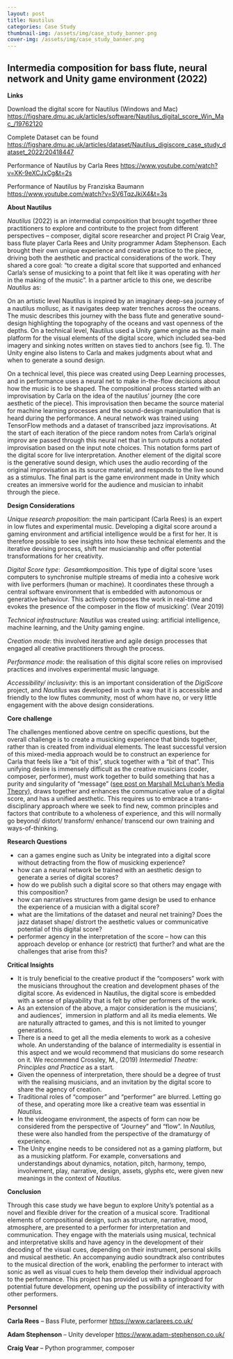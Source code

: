 ```yaml
---
layout: post
title: Nautilus
categories: Case Study
thumbnail-img: /assets/img/case_study_banner.png
cover-img: /assets/img/case_study_banner.png
---
```

<h2>Intermedia composition for bass flute, neural network and Unity game environment (2022)</h2>



<p></p>



<p><strong>Links</strong></p>



<p>Download the digital score for Nautilus (Windows and Mac) <a href="https://figshare.dmu.ac.uk/articles/software/Nautilus_digital_score_Win_Mac_/19762120">https://figshare.dmu.ac.uk/articles/software/Nautilus_digital_score_Win_Mac_/19762120</a></p>



<p>Complete Dataset can be found <a href="https://figshare.dmu.ac.uk/articles/dataset/Nautilus_digiscore_case_study_dataset_2022/20418447">https://figshare.dmu.ac.uk/articles/dataset/Nautilus_digiscore_case_study_dataset_2022/20418447</a></p>



<p>Performance of Nautilus by Carla Rees <a href="https://www.youtube.com/watch?v=XK-9eXCJxCg&amp;t=2s">https://www.youtube.com/watch?v=XK-9eXCJxCg&amp;t=2s</a></p>



<p>Performance of Nautilus by Franziska Baumann <a href="https://www.youtube.com/watch?v=SV6TqzJkiX4&amp;t=3s">https://www.youtube.com/watch?v=SV6TqzJkiX4&amp;t=3s</a></p>



<p><strong>About Nautilus</strong></p>



<p><em>Nautilus</em> (2022) is an intermedial composition that brought together three practitioners to explore and contribute to the project from different perspectives – composer, digital score researcher and project PI Craig Vear, bass flute player Carla Rees and Unity programmer Adam Stephenson. Each brought their own unique experience and creative practice to the piece, driving both the aesthetic and practical considerations of the work. They shared a core goal: “to create a digital score that supported and enhanced Carla’s sense of musicking to a point that felt like it was operating <em>with her</em> in the making of the music”. In a partner article to this one, we describe <em>Nautilus</em> as:</p>



<p>On an artistic level Nautilus is inspired by an imaginary deep-sea journey of a nautilus mollusc, as it navigates deep water trenches across the oceans. The music describes this journey with the bass flute and generative sound-design highlighting the topography of the oceans and vast openness of the depths. On a technical level, Nautilus used a Unity game engine as the main platform for the visual elements of the digital score, which included sea-bed imagery and sinking notes written on staves tied to anchors (see fig. 1). The Unity engine also listens to Carla and makes judgments about what and when to generate a sound design.&nbsp;</p>



<p>On a technical level, this piece was created using Deep Learning processes, and in performance uses a neural net to make in-the-flow decisions about how the music is to be shaped. The compositional process started with an improvisation by Carla on the idea of the nautilus&#8217; journey (the core aesthetic of the piece). This improvisation then became the source material for machine learning processes and the sound-design manipulation that is heard during the performance. A neural network was trained using TensorFlow methods and a dataset of transcribed jazz improvisations. At the start of each iteration of the piece random notes from Carla&#8217;s original improv are passed through this neural net that in turn outputs a notated improvisation based on the input note choices. This notation forms part of the digital score for live interpretation. Another element of the digital score is the generative sound design, which uses the audio recording of the original improvisation as its source material, and responds to the live sound as a stimulus. The final part is the game environment made in Unity which creates an immersive world for the audience and musician to inhabit through the piece.</p>



<p><strong>Design Considerations</strong></p>



<p><em>Unique research proposition</em>: the main participant (Carla Rees) is an expert in low flutes and experimental music. Developing a digital score around a gaming environment and artificial intelligence would be a first for her. It is therefore possible to see insights into how these technical elements and the iterative devising process, shift her musicianship and offer potential transformations for her creativity.</p>



<p><em>Digital Score type</em>:&nbsp; <em>Gesamtkomposition</em>. This type of digital score ‘uses computers to synchronise multiple streams of media into a cohesive work with live performers (human or machine). It coordinates these through a central software environment that is embedded with autonomous or generative behaviour. This actively composes the work in real-time and evokes the presence of the composer in the flow of musicking’. (Vear 2019)</p>



<p><em>Technical infrastructure</em>: <em>Nautilus</em> was created using: artificial intelligence, machine learning, and the Unity gaming engine.</p>



<p><em>Creation mode</em>: this involved iterative and agile design processes that engaged all creative practitioners through the process.</p>



<p><em>Performance mode</em>: the realisation of this digital score relies on improvised practices and involves experimental music language.</p>



<p><em>Accessibility/ inclusivity</em>: this is an important consideration of the <em>DigiScore</em> project, and <em>Nautilus</em> was developed in such a way that it is accessible and friendly to the low flutes community, most of whom have no, or very little engagement with the above design considerations.</p>



<p><strong>Core challenge</strong></p>



<p>The challenges mentioned above centre on specific questions, but the overall challenge is to create a musicking experience that binds together, rather than is created from individual elements. The least successful version of this mixed-media approach would be to construct an experience for Carla that feels like a “bit of this”, stuck together with a “bit of that”. This unifying desire is immensely difficult as the creative musicians (coder, composer, performer), must work together to build something that has a purity and singularity of “message” (<a href="https://digiscore.dmu.ac.uk/2022/01/17/the-digital-score-through-the-medium-and-its-message/" target="_blank" rel="noreferrer noopener">see post on Marshall McLuhan’s Media Theory</a>), draws together and enhances the communicative value of a digital score, and has a unified aesthetic. This requires us to embrace a trans-disciplinary approach where we seek to find new, common principles and factors that contribute to a wholeness of experience, and this will normally go beyond/ distort/ transform/ enhance/ transcend our own training and ways-of-thinking.</p>



<p><strong>Research Questions</strong></p>



<ul><li>can a games engine such as Unity be integrated into a digital score without detracting from the flow of musicking experience?</li><li>how can a neural network be trained with an aesthetic design to generate a series of digital scores?</li><li>how do we publish such a digital score so that others may engage with this composition?</li><li>how can narratives structures from game design be used to enhance the experience of a musician with a digital score?</li><li>what are the limitations of the dataset and neural net training? Does the jazz dataset shape/ distrort the aesthetic values or communicative potential of this digital score?</li><li>performer agency in the interpretation of the score &#8211; how can this approach develop or enhance (or restrict) that further? and what are the challenges that arise from this?</li></ul>



<p><strong>Critical Insights</strong></p>



<ul><li>It is truly beneficial to the creative product if the “composers” work with the musicians throughout the creation and development phases of the digital score. As evidenced in Nautilus, the digital score is embedded with a sense of playability that is felt by other performers of the work.</li><li>As an extension of the above, a major consideration is the musicians’, and audiences’,&nbsp; immersion in platform and all its media elements. We are naturally attracted to games, and this is not limited to younger generations.</li><li>There is a need to get all the media elements to work as a cohesive whole. An understanding of the balance of intermediality is essential in this aspect and we would recommend that musicians do some research on it. We recommend Crossley, M., (2019) <em>Intermedial Theatre: Principles and Practice </em>as a start<em>.</em></li><li>Given the openness of interpretation, there should be a degree of trust with the realising musicians, and an invitation by the digital score to share the agency of creation.</li><li>Traditional roles of “composer” and “performer” are blurred. Letting go of these, and operating more like a creative team was essential in <em>Nautilus.</em></li><li>In the videogame environment, the aspects of form can now be considered from the perspective of “Journey” and “flow”. In <em>Nautilus, </em>these were also handled from the perspective of the dramaturgy of experience.</li><li>The Unity engine needs to be considered not as a gaming platform, but as a musicking platform. For example, conversations and understandings about dynamics, notation, pitch, harmony, tempo, involvement, play, narrative, design, assets, glyphs etc, were given new meanings in the context of <em>Nautilus.</em></li></ul>



<p><strong>Conclusion</strong></p>



<p>Through this case study we have begun to explore Unity’s potential as a novel and flexible driver for the creation of a musical score. Traditional elements of compositional design, such as structure, narrative, mood, atmosphere, are presented to a performer for interpretation and communication. They engage with the materials using musical, technical and interpretative skills and have agency in the development of their decoding of the visual cues, depending on their instrument, personal skills and musical aesthetic. An accompanying audio soundtrack also contributes to the musical direction of the work, enabling the performer to interact with sonic as well as visual cues to help them develop their individual approach to the performance. This project has provided us with a springboard for potential future development, opening up the possibility of interactivity with other performers.</p>



<p><strong>Personnel </strong></p>



<p><strong>Carla Rees</strong> &#8211; Bass Flute, performer <a rel="noreferrer noopener" href="https://www.carlarees.co.uk/" target="_blank">https://www.carlarees.co.uk/</a></p>



<p><strong>Adam Stephenson</strong> &#8211; Unity developer <a rel="noreferrer noopener" href="https://www.adam-stephenson.co.uk/" target="_blank">https://www.adam-stephenson.co.uk/</a></p>



<p><strong>Craig Vear</strong> &#8211; Python programmer, composer</p>
